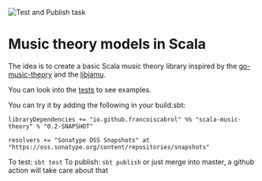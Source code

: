 
![Test and Publish task](https://github.com/francoiscabrol/scala-music-theory/workflows/Scala%20CI/badge.svg)

# Music theory models in Scala

The idea is to create a basic Scala music theory library inspired by the [go-music-theory](https://github.com/go-music-theory/music-theory) 
and the [libjamu](https://github.com/francoiscabrol/libjamu).

You can look into the [tests](https://github.com/francoiscabrol/scala-music-theory/tree/master/src/test/scala/music/theory) to see examples.

You can try it by adding the following in your build.sbt:
```
libraryDependencies += "io.github.francoiscabrol" %% "scala-music-theory" % "0.2-SNAPSHOT"

resolvers += "Sonatype OSS Snapshots" at "https://oss.sonatype.org/content/repositories/snapshots"
```

To test:
    `sbt test`
To publish:
    `sbt publish` or just merge into master, a github action will take care about that
